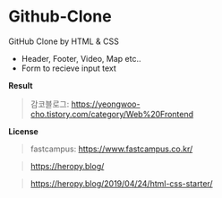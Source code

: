 # Github-Clone
GitHub Clone by HTML &amp; CSS

+ Header, Footer, Video, Map etc..
+ Form to recieve input text

**Result**

> 감코블로그: https://yeongwoo-cho.tistory.com/category/Web%20Frontend


**License**

> fastcampus: https://www.fastcampus.co.kr/

> https://heropy.blog/

> https://heropy.blog/2019/04/24/html-css-starter/
